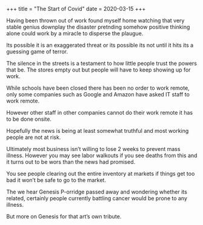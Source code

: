 +++
title = "The Start of Covid"
date = 2020-03-15
+++

Having been thrown out of work found myself home watching that very stable genius downplay the disaster pretnding somehow positive thinking alone could work by a miracle to disperse the plaugue.

Its possible it is an exaggerated threat or its possible its not until it hits its a guessing game of terror.

The silence in the streets is a testament to how little people trust the powers that be. The stores empty out but people will have to keep showing up for work.

While schools have been closed there has been no order to work remote, only some companies such as Google and Amazon have asked IT staff to work remote.

However other staff in other companies cannot do their work remote it has to be done onsite.

Hopefully the news is being at least somewhat truthful and most working people are not at risk.

Ultimately most business isn’t willing to lose 2 weeks to prevent mass illness. However you may see labor walkouts if you see deaths from this and it turns out to be wors than the news had promised.

You see people clearing out the entire inventory at markets if things get too bad it won’t be safe to go to the market.

The we hear Genesis P-orridge passed away and wondering whether its related, certainly people currently battling cancer would be prone to any illness.

But more on Genesis for that art’s own tribute.
